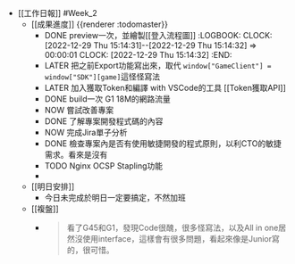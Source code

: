 - [[工作日報]] #Week_2
	- [[成果進度]] {{renderer :todomaster}}
		- DONE preview一次，並繪製[[登入流程圖]]
		  :LOGBOOK:
		  CLOCK: [2022-12-29 Thu 15:14:31]--[2022-12-29 Thu 15:14:32] =>  00:00:01
		  CLOCK: [2022-12-29 Thu 15:14:32]
		  :END:
		- LATER  把之前Export功能寫出來，取代 `window["GameClient"] = window["SDK"][game]`這怪怪寫法
		- LATER 加入獲取Token和編譯 with VSCode的工具 [[Token獲取API]]
		- DONE  build一次 G1 18M的網路流量
		- NOW 嘗試改善專案
		- DONE  了解專案開發程式碼的內容
		- NOW  完成Jira單子分析
		- DONE 檢查專案內是否有使用敏捷開發的程式原則，以利CTO的敏捷需求。看來是沒有
		- TODO Nginx OCSP Stapling功能
		-
	- [[明日安排]]
		- 今日未完成於明日一定要搞定，不然加班
	- [[複盤]]
		- > 看了G45和G1，發現Code很醜，很多怪寫法，以及All in one居然沒使用interface，這樣會有很多問題，看起來像是Junior寫的，很可惜。